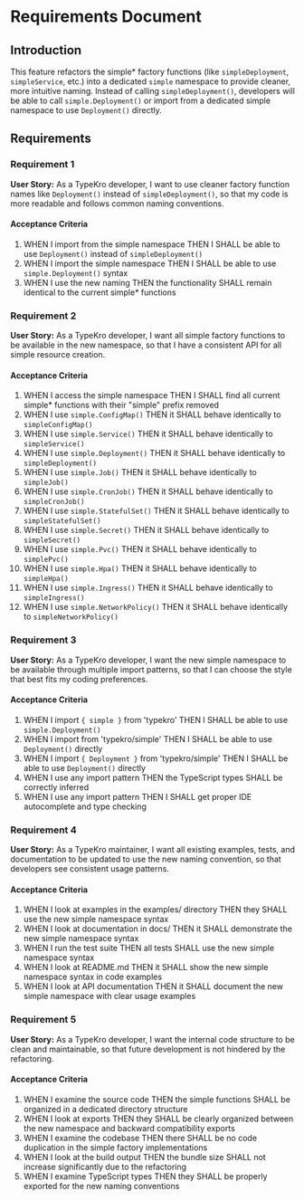 # Requirements Document

## Introduction

This feature refactors the simple* factory functions (like `simpleDeployment`, `simpleService`, etc.) into a dedicated `simple` namespace to provide cleaner, more intuitive naming. Instead of calling `simpleDeployment()`, developers will be able to call `simple.Deployment()` or import from a dedicated simple namespace to use `Deployment()` directly.

## Requirements

### Requirement 1

**User Story:** As a TypeKro developer, I want to use cleaner factory function names like `Deployment()` instead of `simpleDeployment()`, so that my code is more readable and follows common naming conventions.

#### Acceptance Criteria

1. WHEN I import from the simple namespace THEN I SHALL be able to use `Deployment()` instead of `simpleDeployment()`
2. WHEN I import the simple namespace THEN I SHALL be able to use `simple.Deployment()` syntax
3. WHEN I use the new naming THEN the functionality SHALL remain identical to the current simple* functions

### Requirement 2

**User Story:** As a TypeKro developer, I want all simple factory functions to be available in the new namespace, so that I have a consistent API for all simple resource creation.

#### Acceptance Criteria

1. WHEN I access the simple namespace THEN I SHALL find all current simple* functions with their "simple" prefix removed
2. WHEN I use `simple.ConfigMap()` THEN it SHALL behave identically to `simpleConfigMap()`
3. WHEN I use `simple.Service()` THEN it SHALL behave identically to `simpleService()`
4. WHEN I use `simple.Deployment()` THEN it SHALL behave identically to `simpleDeployment()`
5. WHEN I use `simple.Job()` THEN it SHALL behave identically to `simpleJob()`
6. WHEN I use `simple.CronJob()` THEN it SHALL behave identically to `simpleCronJob()`
7. WHEN I use `simple.StatefulSet()` THEN it SHALL behave identically to `simpleStatefulSet()`
8. WHEN I use `simple.Secret()` THEN it SHALL behave identically to `simpleSecret()`
9. WHEN I use `simple.Pvc()` THEN it SHALL behave identically to `simplePvc()`
10. WHEN I use `simple.Hpa()` THEN it SHALL behave identically to `simpleHpa()`
11. WHEN I use `simple.Ingress()` THEN it SHALL behave identically to `simpleIngress()`
12. WHEN I use `simple.NetworkPolicy()` THEN it SHALL behave identically to `simpleNetworkPolicy()`

### Requirement 3

**User Story:** As a TypeKro developer, I want the new simple namespace to be available through multiple import patterns, so that I can choose the style that best fits my coding preferences.

#### Acceptance Criteria

1. WHEN I import `{ simple }` from 'typekro' THEN I SHALL be able to use `simple.Deployment()`
2. WHEN I import from 'typekro/simple' THEN I SHALL be able to use `Deployment()` directly
3. WHEN I import `{ Deployment }` from 'typekro/simple' THEN I SHALL be able to use `Deployment()` directly
4. WHEN I use any import pattern THEN the TypeScript types SHALL be correctly inferred
5. WHEN I use any import pattern THEN I SHALL get proper IDE autocomplete and type checking

### Requirement 4

**User Story:** As a TypeKro maintainer, I want all existing examples, tests, and documentation to be updated to use the new naming convention, so that developers see consistent usage patterns.

#### Acceptance Criteria

1. WHEN I look at examples in the examples/ directory THEN they SHALL use the new simple namespace syntax
2. WHEN I look at documentation in docs/ THEN it SHALL demonstrate the new simple namespace syntax
3. WHEN I run the test suite THEN all tests SHALL use the new simple namespace syntax
4. WHEN I look at README.md THEN it SHALL show the new simple namespace syntax in code examples
5. WHEN I look at API documentation THEN it SHALL document the new simple namespace with clear usage examples

### Requirement 5

**User Story:** As a TypeKro developer, I want the internal code structure to be clean and maintainable, so that future development is not hindered by the refactoring.

#### Acceptance Criteria

1. WHEN I examine the source code THEN the simple functions SHALL be organized in a dedicated directory structure
2. WHEN I look at exports THEN they SHALL be clearly organized between the new namespace and backward compatibility exports
3. WHEN I examine the codebase THEN there SHALL be no code duplication in the simple factory implementations
4. WHEN I look at the build output THEN the bundle size SHALL not increase significantly due to the refactoring
5. WHEN I examine TypeScript types THEN they SHALL be properly exported for the new naming conventions